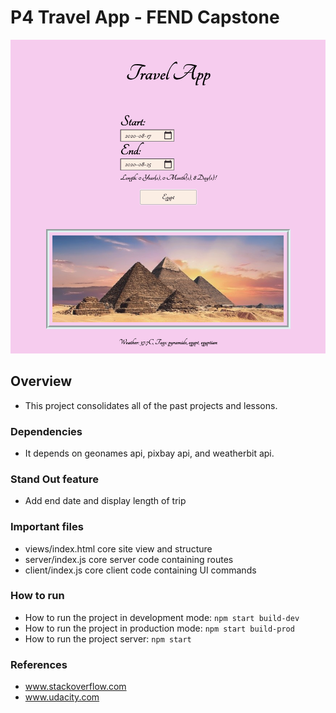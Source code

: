 # P4 Travel App - FEND Capstone

![Client Screenshot](client.png)

## Overview
- This project consolidates all of the past projects and lessons.

### Dependencies
- It depends on geonames api, pixbay api, and weatherbit api.

### Stand Out feature
- Add end date and display length of trip

### Important files
- views/index.html core site view and structure
- server/index.js core server code containing routes
- client/index.js core client code containing UI commands

### How to run
- How to run the project in development mode: `npm start build-dev`
- How to run the project in production mode:  `npm start build-prod`
- How to run the project server: `npm start`

### References
- www.stackoverflow.com
- www.udacity.com
